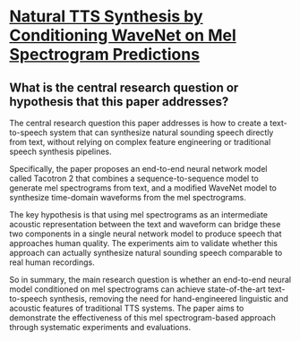 # [Natural TTS Synthesis by Conditioning WaveNet on Mel Spectrogram   Predictions](https://arxiv.org/abs/1712.05884)

## What is the central research question or hypothesis that this paper addresses?

 The central research question this paper addresses is how to create a text-to-speech system that can synthesize natural sounding speech directly from text, without relying on complex feature engineering or traditional speech synthesis pipelines. 

Specifically, the paper proposes an end-to-end neural network model called Tacotron 2 that combines a sequence-to-sequence model to generate mel spectrograms from text, and a modified WaveNet model to synthesize time-domain waveforms from the mel spectrograms.

The key hypothesis is that using mel spectrograms as an intermediate acoustic representation between the text and waveform can bridge these two components in a single neural network model to produce speech that approaches human quality. The experiments aim to validate whether this approach can actually synthesize natural sounding speech comparable to real human recordings.

So in summary, the main research question is whether an end-to-end neural model conditioned on mel spectrograms can achieve state-of-the-art text-to-speech synthesis, removing the need for hand-engineered linguistic and acoustic features of traditional TTS systems. The paper aims to demonstrate the effectiveness of this mel spectrogram-based approach through systematic experiments and evaluations.
